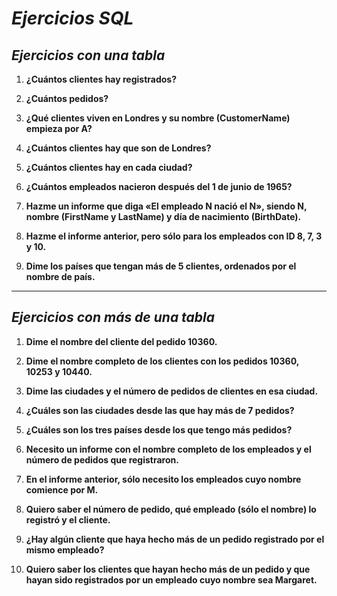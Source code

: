 <!-- Autor: Daniel Benjamin Perez Morales -->
<!-- GitHub: https://github.com/DanielPerezMoralesDev13 -->
<!-- Correo electrónico: danielperezdev@proton.me -->

# ***Ejercicios SQL***

## ***Ejercicios con una tabla***

1. **¿Cuántos clientes hay registrados?**

2. **¿Cuántos pedidos?**

3. **¿Qué clientes viven en Londres y su nombre (CustomerName) empieza por A?**

4. **¿Cuántos clientes hay que son de Londres?**

5. **¿Cuántos clientes hay en cada ciudad?**

6. **¿Cuántos empleados nacieron después del 1 de junio de 1965?**

7. **Hazme un informe que diga «El empleado N nació el N», siendo N, nombre (FirstName y LastName) y día de nacimiento (BirthDate).**

8. **Hazme el informe anterior, pero sólo para los empleados con ID 8, 7, 3 y 10.**

9. **Dime los países que tengan más de 5 clientes, ordenados por el nombre de país.**

---

## ***Ejercicios con más de una tabla***

1. **Dime el nombre del cliente del pedido 10360.**

2. **Dime el nombre completo de los clientes con los pedidos 10360, 10253 y 10440.**

3. **Dime las ciudades y el número de pedidos de clientes en esa ciudad.**

4. **¿Cuáles son las ciudades desde las que hay más de 7 pedidos?**

5. **¿Cuáles son los tres países desde los que tengo más pedidos?**

6. **Necesito un informe con el nombre completo de los empleados y el número de pedidos que registraron.**

7. **En el informe anterior, sólo necesito los empleados cuyo nombre comience por M.**

8. **Quiero saber el número de pedido, qué empleado (sólo el nombre) lo registró y el cliente.**

9. **¿Hay algún cliente que haya hecho más de un pedido registrado por el mismo empleado?**

10. **Quiero saber los clientes que hayan hecho más de un pedido y que hayan sido registrados por un empleado cuyo nombre sea Margaret.**
